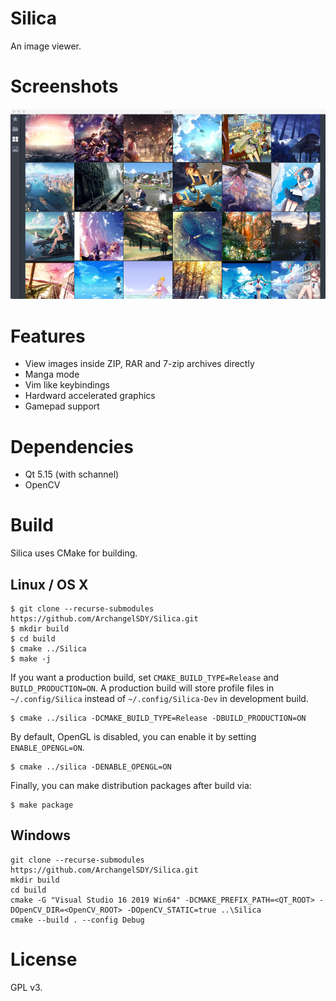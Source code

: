 # Silica
An image viewer.

# Screenshots

![Main Window](assets/screenshot_main.png)

# Features

* View images inside ZIP, RAR and 7-zip archives directly
* Manga mode
* Vim like keybindings
* Hardward accelerated graphics
* Gamepad support

# Dependencies

* Qt 5.15 (with schannel)
* OpenCV

# Build

Silica uses CMake for building.

## Linux / OS X

```shell
$ git clone --recurse-submodules https://github.com/ArchangelSDY/Silica.git
$ mkdir build
$ cd build
$ cmake ../Silica
$ make -j
```

If you want a production build, set `CMAKE_BUILD_TYPE=Release` and `BUILD_PRODUCTION=ON`.
A production build will store profile files in `~/.config/Silica` instead of `~/.config/Silica-Dev` in development build.

```shell
$ cmake ../silica -DCMAKE_BUILD_TYPE=Release -DBUILD_PRODUCTION=ON
```

By default, OpenGL is disabled, you can enable it by setting `ENABLE_OPENGL=ON`.

```shell
$ cmake ../silica -DENABLE_OPENGL=ON
```

Finally, you can make distribution packages after build via:

```shell
$ make package
```

## Windows

```batch
git clone --recurse-submodules https://github.com/ArchangelSDY/Silica.git
mkdir build
cd build
cmake -G "Visual Studio 16 2019 Win64" -DCMAKE_PREFIX_PATH=<QT_ROOT> -DOpenCV_DIR=<OpenCV_ROOT> -DOpenCV_STATIC=true ..\Silica
cmake --build . --config Debug
```

# License
GPL v3.

